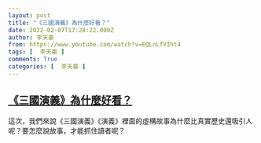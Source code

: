 ```yaml
---
layout: post
title: "《三國演義》為什麼好看？"
date: 2022-02-07T17:28:22.000Z
author: 李天豪
from: https://www.youtube.com/watch?v=EQLnLfVIht4
tags: [  李天豪 ]
comments: True
categories: [  李天豪 ]
---
```

<!--1644254902000-->
[《三國演義》為什麼好看？](https://www.youtube.com/watch?v=EQLnLfVIht4)
------

<div>
這次，我們來說《三國演義》《演義》裡面的虛構故事為什麼比真實歷史還吸引人呢？要怎麼說故事，才能抓住讀者呢？
</div>
